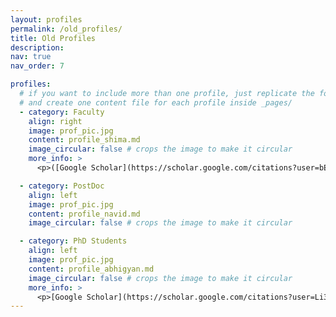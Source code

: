 ```yaml
---
layout: profiles
permalink: /old_profiles/
title: Old Profiles
description:
nav: true
nav_order: 7

profiles:
  # if you want to include more than one profile, just replicate the following block
  # and create one content file for each profile inside _pages/
  - category: Faculty
    align: right
    image: prof_pic.jpg
    content: profile_shima.md
    image_circular: false # crops the image to make it circular
    more_info: >
      <p>([Google Scholar](https://scholar.google.com/citations?user=bEr1ZzMAAAAJ&hl=en))</p>

  - category: PostDoc
    align: left
    image: prof_pic.jpg
    content: profile_navid.md
    image_circular: false # crops the image to make it circular

  - category: PhD Students
    align: left
    image: prof_pic.jpg
    content: profile_abhigyan.md
    image_circular: false # crops the image to make it circular
    more_info: >
      <p>[Google Scholar](https://scholar.google.com/citations?user=Li37X0wAAAAJ&hl=en)</p>
---
```

